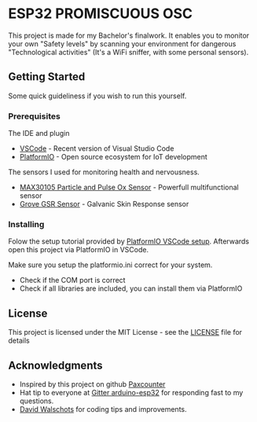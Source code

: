 # ESP32 PROMISCUOUS OSC

This project is made for my Bachelor's finalwork. It enables you to monitor your own "Safety levels" by scanning your environment 
for dangerous "Technological activities" (It's a WiFi sniffer, with some personal sensors).

## Getting Started

Some quick guideliness if you wish to run this yourself.

### Prerequisites

The IDE and plugin

* [VSCode](https://code.visualstudio.com/) - Recent version of Visual Studio Code
* [PlatformIO](https://platformio.org/) - Open source ecosystem for IoT development

The sensors I used for monitoring health and nervousness.

* [MAX30105 Particle and Pulse Ox Sensor](https://learn.sparkfun.com/tutorials/max30105-particle-and-pulse-ox-sensor-hookup-guide/all) - Powerfull multifunctional sensor
* [Grove GSR Sensor](http://wiki.seeedstudio.com/Grove-GSR_Sensor/) - Galvanic Skin Response sensor

### Installing

Folow the setup tutorial provided by [PlatformIO VSCode setup](https://docs.platformio.org/en/latest/ide/vscode.html).
Afterwards open this project via PlatformIO in VSCode.

Make sure you setup the platformio.ini correct for your system.

* Check if the COM port is correct
* Check if all libraries are included, you can install them via PlatformIO
## License

This project is licensed under the MIT License - see the [LICENSE](LICENSE) file for details

## Acknowledgments

* Inspired by this project on github [Paxcounter](https://github.com/cyberman54/ESP32-Paxcounter)
* Hat tip to everyone at [Gitter arduino-esp32](https://gitter.im/espressif/arduino-esp32) for responding fast to my questions.
* [David Walschots](https://github.com/davidwalschots) for coding tips and improvements. 
